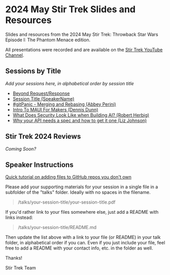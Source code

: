 # 2024 May Stir Trek Slides and Resources

Slides and resources from the 2024 May Stir Trek: Throwback Star Wars Episode I: The Phantom Menace edition.

All presentations were recorded and are available on the [Stir Trek YouTube Channel](https://youtube.com/stirtrek).

## Sessions by Title

*Add your sessions here, in alphabetical order by session title*

- [Beyond Request/Response](/talks/beyond-request-response/README.md)
- [Session Title (SpeakerName)](/talks/foldername/README.md)
- [#gitPanic - Merging and Rebasing (Abbey Perini)](/talks/git-panic-merging-and-rebasing/README.md)
- [Intro To MAUI For Makers (Dennis Dunn)]( /talks/intro-to-maui-for-makers/README.md)
- [What Does Security Look Like when Building AI? (Robert Herbig)](/talks/what-does-security-look-like-when-building-ai)
- [Why your API needs a spec and how to get it one (Liz Johnson)](/talks/why-your-api-needs-a-spec/stirtrek2024.pdf)

## Stir Trek 2024 Reviews

*Coming Soon?*

## Speaker Instructions

[Quick tutorial on adding files to GitHub repos you don't own](https://ardalis.com/how-to-add-files-to-a-github-repo-you-don%E2%80%99t-own/)

Please add your supporting materials for your session in a single file in a subfolder of the "talks" folder. Ideally with no spaces in the filename.

> /talks/your-session-title/your-session-title.pdf

If you'd rather link to your files somewhere else, just add a README with links instead:

> /talks/your-session-title/README.md

Then update the list above with a link to your file (or README) in your talk folder, in alphabetical order if you can. Even if you just include your file, feel free to add a README with your contact info, etc. in the folder as well.

Thanks!

Stir Trek Team
